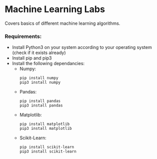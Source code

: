 # Machine Learning Labs
Covers basics of different machine learning algorithms.


### Requirements:

- Install Python3 on your system according to your operating system (check if it exists already)
- Install pip and pip3
- Install the following dependancies:
  - Numpy: 
    ```
    pip install numpy
    pip3 install numpy
    ```
  - Pandas: 
    ```
    pip install pandas
    pip3 install pandas
    ```
  - Matplotlib: 
    ```
    pip install matplotlib
    pip3 install matplotlib
    ```
  - Scikit-Learn: 
    ```
    pip install scikit-learn
    pip3 install scikit-learn
    ```

